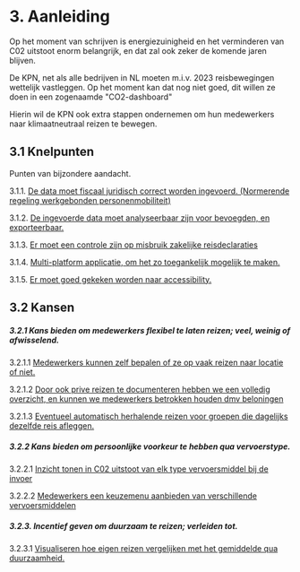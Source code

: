 # 3. Aanleiding

Op het moment van schrijven is energiezuinigheid en het verminderen van C02 uitstoot enorm belangrijk,
en dat zal ook zeker de komende jaren blijven.

De KPN, net als alle bedrijven in NL moeten m.i.v. 2023 reisbewegingen wettelijk vastleggen.
Op het moment kan dat nog niet goed, dit willen ze doen in een zogenaamde "CO2-dashboard"

Hierin wil de KPN ook extra stappen ondernemen om hun medewerkers naar klimaatneutraal reizen te bewegen.

## 3.1 Knelpunten

Punten van bijzondere aandacht.

3.1.1. [De data moet fiscaal juridisch correct worden ingevoerd. (Normerende regeling werkgebonden personenmobiliteit)](https://github.com/HU-SD-SV2FE-studenten-2022/v2fe-v2a-2/milestone/7)

3.1.2. [De ingevoerde data moet analyseerbaar zijn voor bevoegden, en exporteerbaar.](https://github.com/HU-SD-SV2FE-studenten-2022/v2fe-v2a-2/milestones?with_issues=no)

3.1.3. [Er moet een controle zijn op misbruik zakelijke reisdeclaraties](https://github.com/HU-SD-SV2FE-studenten-2022/v2fe-v2a-2/milestone/9)

3.1.4. [Multi-platform applicatie, om het zo toegankelijk mogelijk te maken.](https://github.com/HU-SD-SV2FE-studenten-2022/v2fe-v2a-2/milestone/10)

3.1.5. [Er moet goed gekeken worden naar accessibility.](https://github.com/HU-SD-SV2FE-studenten-2022/v2fe-v2a-2/milestone/11)

## 3.2 Kansen

##### 3.2.1 Kans bieden om medewerkers **flexibel** te laten reizen; veel, weinig of afwisselend.

>
3.2.1.1 [Medewerkers kunnen zelf bepalen of ze op vaak reizen naar locatie of niet.](https://github.com/HU-SD-SV2FE-studenten-2022/v2fe-v2a-2/milestone/4)

>
3.2.1.2 [Door ook prive reizen te documenteren hebben we een volledig overzicht, en kunnen we medewerkers betrokken houden dmv beloningen](https://github.com/HU-SD-SV2FE-studenten-2022/v2fe-v2a-2/milestone/5)

>
3.2.1.3 [Eventueel automatisch herhalende reizen voor groepen die dagelijks dezelfde reis afleggen.](https://github.com/HU-SD-SV2FE-studenten-2022/v2fe-v2a-2/milestone/6)

##### 3.2.2 Kans bieden om **persoonlijke voorkeur** te hebben qua vervoerstype.

3.2.2.1 [Inzicht tonen in C02 uitstoot van elk type vervoersmiddel bij de invoer](https://github.com/HU-SD-SV2FE-studenten-2022/v2fe-v2a-2/milestone/1)

3.2.2.2 [Medewerkers een keuzemenu aanbieden van verschillende vervoersmiddelen](https://github.com/HU-SD-SV2FE-studenten-2022/v2fe-v2a-2/milestone/2)

##### 3.2.3. Incentief geven om **duurzaam** te reizen; verleiden tot.

>
3.2.3.1 [Visualiseren hoe eigen reizen vergelijken met het gemiddelde qua duurzaamheid.](https://github.com/HU-SD-SV2FE-studenten-2022/v2fe-v2a-2/milestone/2)
